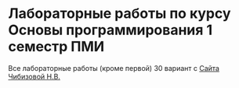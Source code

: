# Лабораторные работы по курсу Основы программирования 1 семестр ПМИ
Все лабораторные работы (кроме первой) 30 вариант с [Cайта Чибизовой Н.В.](http://natalia.appmat.ru/Delphi/term1/index.php?sezione=labs)
